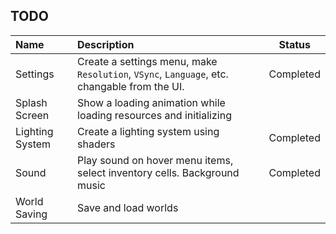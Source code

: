 ## TODO
|      Name       |                                                        Description                                                  |   Status    |
| :---            |                                                            :---                                                     |   :---:     |
| Settings        | Create a settings menu, make `Resolution`, `VSync`, `Language`, etc. changable from the UI.                         |  Completed  |
| Splash Screen   | Show a loading animation while loading resources and initializing                                                   |             |
| Lighting System | Create a lighting system using shaders                                                                              | Completed   |
| Sound           | Play sound on hover menu items, select inventory cells. Background music                                            | Completed   |
| World Saving    | Save and load worlds                                                                                                |             |
